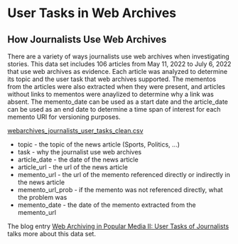 # User Tasks in Web Archives

## How Journalists Use Web Archives

There are a variety of ways journalists use web archives when investigating stories. This data set includes 106 articles from May 11, 2022 to July 6, 2022 that use web archives as evidence. Each article was analyzed to determine its topic and the user task that web archives supported. The mementos from the articles were also extracted when they were present, and articles without links to mementos were anaylized to determine why a link was absent. The memento_date can be used as a start date and the article_date can be used as an end date to determine a time span of interest for each memento URI for versioning purposes.

[webarchives_journalists_user_tasks_clean.csv](webarchives_journalists_user_tasks_clean.csv)
* topic - the topic of the news article (Sports, Politics, ...)
* task - why the journalist use web archives
* article_date - the date of the news article
* article_url  - the url of the news article
* memento_url - the url of the memento referenced directly or indirectly in the news article
* memento_url_prob - if the memento was not referenced directly, what the problem was
* memento_date - the date of the memento extracted from the memento_url

The blog entry [Web Archiving in Popular Media II: User Tasks of Journalists](https://ws-dl.blogspot.com/2022/08/2022-08-04-web-archiving-in-popular.html) talks more about this data set.
